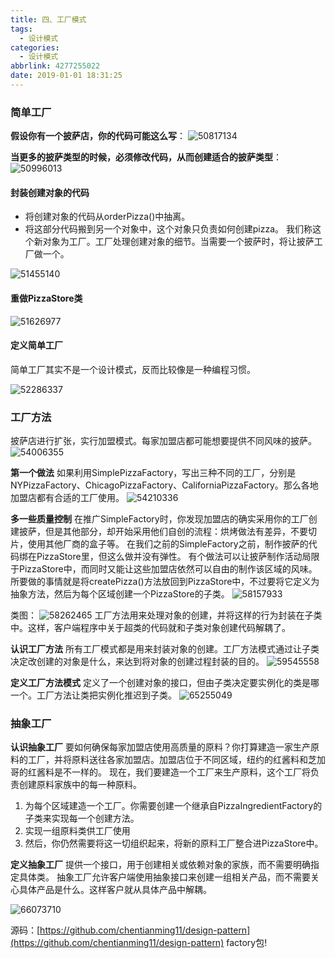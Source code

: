 ```yaml
---
title: 四、工厂模式
tags:
  - 设计模式
categories:
  - 设计模式
abbrlink: 4277255022
date: 2019-01-01 18:31:25
---
```


### 简单工厂

<!--more-->

**假设你有一个披萨店，你的代码可能这么写**：
![50817134](https://chentianming11.github.io/images/design/factory/50817134.png)

**当更多的披萨类型的时候，必须修改代码，从而创建适合的披萨类型**：
![50996013](https://chentianming11.github.io/images/design/factory/50996013.png)

#### 封装创建对象的代码

- 将创建对象的代码从orderPizza()中抽离。
- 将这部分代码搬到另一个对象中，这个对象只负责如何创建pizza。
  我们称这个新对象为工厂。工厂处理创建对象的细节。当需要一个披萨时，将让披萨工厂做一个。

![51455140](https://chentianming11.github.io/images/design/factory/51455140.png)

#### 重做PizzaStore类

![51626977](https://chentianming11.github.io/images/design/factory/51626977.png)

#### 定义简单工厂

简单工厂其实不是一个设计模式，反而比较像是一种编程习惯。

![52286337](https://chentianming11.github.io/images/design/factory/52286337.png)

### 工厂方法

披萨店进行扩张，实行加盟模式。每家加盟店都可能想要提供不同风味的披萨。
![54006355](https://chentianming11.github.io/images/design/factory/54006355.png)

**第一个做法**
如果利用SimplePizzaFactory，写出三种不同的工厂，分别是NYPizzaFactory、ChicagoPizzaFactory、CaliforniaPizzaFactory。那么各地加盟店都有合适的工厂使用。
![54210336](https://chentianming11.github.io/images/design/factory/54210336.png)

**多一些质量控制**
在推广SimpleFactory时，你发现加盟店的确实采用你的工厂创建披萨，但是其他部分，却开始采用他们自创的流程：烘烤做法有差异，不要切片，使用其他厂商的盒子等。
在我们之前的SimpleFactory之前，制作披萨的代码绑在PizzaStore里，但这么做并没有弹性。
有个做法可以让披萨制作活动局限于PizzaStore中，而同时又能让这些加盟店依然可以自由的制作该区域的风味。所要做的事情就是将createPizza()方法放回到PizzaStore中，不过要将它定义为抽象方法，然后为每个区域创建一个PizzaStore的子类。
![58157933](https://chentianming11.github.io/images/design/factory/58157933.png)

类图：
![58262465](https://chentianming11.github.io/images/design/factory/58262465.png)
工厂方法用来处理对象的创建，并将这样的行为封装在子类中。这样，客户端程序中关于超类的代码就和子类对象创建代码解耦了。

**认识工厂方法**
所有工厂模式都是用来封装对象的创建。工厂方法模式通过让子类决定改创建的对象是什么，来达到将对象的创建过程封装的目的。
![59545558](https://chentianming11.github.io/images/design/factory/59545558.png)

**定义工厂方法模式**
定义了一个创建对象的接口，但由子类决定要实例化的类是哪一个。工厂方法让类把实例化推迟到子类。
![65255049](https://chentianming11.github.io/images/design/factory/65255049.png)

### 抽象工厂

**认识抽象工厂**
要如何确保每家加盟店使用高质量的原料？你打算建造一家生产原料的工厂，并将原料送往各家加盟店。加盟店位于不同区域，纽约的红酱料和芝加哥的红酱料是不一样的。
现在，我们要建造一个工厂来生产原料，这个工厂将负责创建原料家族中的每一种原料。

1. 为每个区域建造一个工厂。你需要创建一个继承自PizzaIngredientFactory的子类来实现每一个创建方法。
2. 实现一组原料类供工厂使用
3. 然后，你仍然需要将这一切组织起来，将新的原料工厂整合进PizzaStore中。

**定义抽象工厂**
提供一个接口，用于创建相关或依赖对象的家族，而不需要明确指定具体类。
抽象工厂允许客户端使用抽象接口来创建一组相关产品，而不需要关心具体产品是什么。这样客户就从具体产品中解耦。

![66073710](https://chentianming11.github.io/images/design/factory/66073710.png)

源码：[https://github.com/chentianming11/design-pattern](https://github.com/chentianming11/design-pattern)
factory包!
